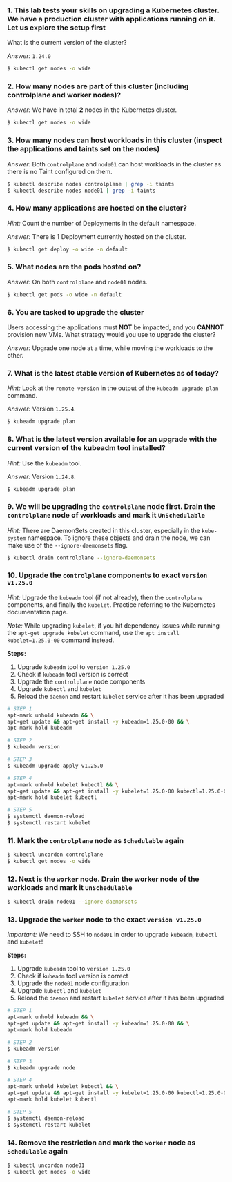 ### 1. This lab tests your skills on upgrading a Kubernetes cluster. We have a production cluster with applications running on it. Let us explore the setup first

What is the current version of the cluster?

*Answer:* `1.24.0`

```bash
$ kubectl get nodes -o wide
```

### 2. How many nodes are part of this cluster (including controlplane and worker nodes)?

*Answer:* We have in total **2** nodes in the Kubernetes cluster.

```bash
$ kubectl get nodes -o wide
```

### 3. How many nodes can host workloads in this cluster (inspect the applications and taints set on the nodes)

*Answer:* Both `controlplane` and `node01` can host workloads in the cluster as there is no Taint configured on them.

```bash
$ kubectl describe nodes controlplane | grep -i taints
$ kubectl describe nodes node01 | grep -i taints
```

### 4. How many applications are hosted on the cluster?

*Hint:* Count the number of Deployments in the default namespace.

*Answer:* There is **1** Deployment currently hosted on the cluster.

```bash
$ kubectl get deploy -o wide -n default
```

### 5. What nodes are the pods hosted on?

*Answer:* On both `controlplane` and `node01` nodes.

```bash
$ kubectl get pods -o wide -n default
```

### 6. You are tasked to upgrade the cluster

Users accessing the applications must **NOT** be impacted, and you **CANNOT** provision new VMs.
What strategy would you use to upgrade the cluster?

*Answer:* Upgrade one node at a time, while moving the workloads to the other.

### 7. What is the latest stable version of Kubernetes as of today?

*Hint:* Look at the `remote version` in the output of the `kubeadm upgrade plan` command.

*Answer:* Version `1.25.4`.

```bash
$ kubeadm upgrade plan
```

### 8. What is the latest version available for an upgrade with the current version of the kubeadm tool installed?

*Hint:* Use the `kubeadm` tool.

*Answer:* Version `1.24.8`.

```bash
$ kubeadm upgrade plan
```

### 9. We will be upgrading the `controlplane` node first. Drain the `controlplane` node of workloads and mark it `UnSchedulable`

*Hint:* There are DaemonSets created in this cluster, especially in the `kube-system` namespace. To ignore these objects and drain the node, we can make use of the `--ignore-daemonsets` flag.

```bash
$ kubectl drain controlplane --ignore-daemonsets
```

### 10. Upgrade the `controlplane` components to exact `version v1.25.0`

*Hint:* Upgrade the `kubeadm` tool (if not already), then the `controlplane` components, and finally the `kubelet`. Practice referring to the Kubernetes documentation page.

*Note:* While upgrading `kubelet`, if you hit dependency issues while running the `apt-get upgrade kubelet` command, use the `apt install kubelet=1.25.0-00` command instead.

**Steps:**
1. Upgrade `kubeadm` tool to `version 1.25.0`
2. Check if `kubeadm` tool version is correct
3. Upgrade the `controlplane` node components
4. Upgrade `kubectl` and `kubelet`
5. Reload the `daemon` and restart `kubelet` service after it has been upgraded

```bash
# STEP 1
apt-mark unhold kubeadm && \
apt-get update && apt-get install -y kubeadm=1.25.0-00 && \
apt-mark hold kubeadm
```

```bash
# STEP 2
$ kubeadm version
```

```bash
# STEP 3
$ kubeadm upgrade apply v1.25.0
```

```bash
# STEP 4
apt-mark unhold kubelet kubectl && \
apt-get update && apt-get install -y kubelet=1.25.0-00 kubectl=1.25.0-00 && \
apt-mark hold kubelet kubectl
```

```bash
# STEP 5
$ systemctl daemon-reload
$ systemctl restart kubelet
```

### 11. Mark the `controlplane` node as `Schedulable` again

```bash
$ kubectl uncordon controlplane
$ kubectl get nodes -o wide
```

### 12. Next is the `worker` node. Drain the worker node of the workloads and mark it `UnSchedulable`

```bash
$ kubectl drain node01 --ignore-daemonsets
```

### 13. Upgrade the `worker` node to the exact `version v1.25.0`

*Important:* We need to SSH to `node01` in order to upgrade `kubeadm`, `kubectl` and `kubelet`!

**Steps:**
1. Upgrade `kubeadm` tool to `version 1.25.0`
2. Check if `kubeadm` tool version is correct
3. Upgrade the `node01` node configuration
4. Upgrade `kubectl` and `kubelet`
5. Reload the `daemon` and restart `kubelet` service after it has been upgraded

```bash
# STEP 1
apt-mark unhold kubeadm && \
apt-get update && apt-get install -y kubeadm=1.25.0-00 && \
apt-mark hold kubeadm
```

```bash
# STEP 2
$ kubeadm version
```

```bash
# STEP 3
$ kubeadm upgrade node
```

```bash
# STEP 4
apt-mark unhold kubelet kubectl && \
apt-get update && apt-get install -y kubelet=1.25.0-00 kubectl=1.25.0-00 && \
apt-mark hold kubelet kubectl
```

```bash
# STEP 5
$ systemctl daemon-reload
$ systemctl restart kubelet
```

### 14. Remove the restriction and mark the `worker` node as `Schedulable` again

```bash
$ kubectl uncordon node01
$ kubectl get nodes -o wide
```
